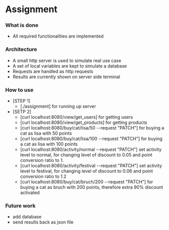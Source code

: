 # Assignment
### What is done
* All required functionalities are implemented
### Architecture
* A small http server is used to simulate real use case
* A set of local variables are kept to simulate a database
* Requests are handled as http requests
* Results are currently shown on server side terminal
### How to use
* [STEP 1]
  * [./assignment] for running up server
* [SETP 2]
  * [curl localhost:8080/view/get_users] for getting users
  * [curl localhost:8080/view/get_products] for getting products
  * [curl localhost:8080/buy/cat/lisa/50 --request "PATCH"] for buying a cat as lisa with 50 points
  * [curl localhost:8080/buy/cat/lisa/100 --request "PATCH"] for buying a cat as lisa with 100 points
  * [curl localhost:8080/activity/normal --request "PATCH"] set activity level to normal, for changing level of discount to 0.05 and point conversion ratio to 1.
  * [curl localhost:8080/activity/festival --request "PATCH"] set activity level to festival, for changing level of discount to 0.06 and point conversion ratio to 1.2
  * [curl localhost:8080/buy/cat/bruch/200 --request "PATCH"] for buying a cat as bruch with 200 points, therefore extra 90% discount activated
### Future work
* add database
* send results back as json file
